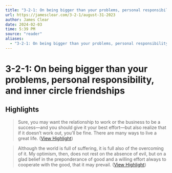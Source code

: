 ```yaml
---
title: "3-2-1: On being bigger than your problems, personal responsibility, and inner circle friendships"
url: https://jamesclear.com/3-2-1/august-31-2023
author: James Clear
date: 2024-02-03
time: 5:39 PM
source: "reader"
aliases:
  - "3-2-1: On being bigger than your problems, personal responsibility, and inner circle friendships"
---
```

# 3-2-1: On being bigger than your problems, personal responsibility, and inner circle friendships

## Highlights
> Sure, you may want the relationship to work or the business to be a success—and you should give it your best effort—but also realize that if it doesn’t work out, you’ll be fine. There are many ways to live a great life. ([View Highlight](https://read.readwise.io/read/01h993whvdrn6067bqgbd6p1y6))

> Although the world is full of suffering, it is full also of the overcoming of it. My optimism, then, does not rest on the absence of evil, but on a glad belief in the preponderance of good and a willing effort always to cooperate with the good, that it may prevail. ([View Highlight](https://read.readwise.io/read/01h993yp2s4djgyjrv2dkyc2b4))

